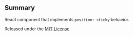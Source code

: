 ## Summary

React component that implements `position: sticky` behavior.

Released under the [MIT License](http://www.opensource.org/licenses/mit-license.php)